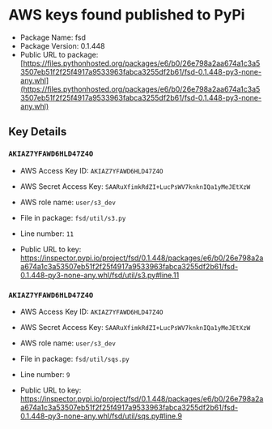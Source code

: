 # AWS keys found published to PyPi

* Package Name: fsd
* Package Version: 0.1.448
* Public URL to package: [https://files.pythonhosted.org/packages/e6/b0/26e798a2aa674a1c3a53507eb51f2f25f4917a9533963fabca3255df2b61/fsd-0.1.448-py3-none-any.whl](https://files.pythonhosted.org/packages/e6/b0/26e798a2aa674a1c3a53507eb51f2f25f4917a9533963fabca3255df2b61/fsd-0.1.448-py3-none-any.whl)

## Key Details

### `AKIAZ7YFAWD6HLD47Z4O`

* AWS Access Key ID: `AKIAZ7YFAWD6HLD47Z4O`
* AWS Secret Access Key: `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` 
* AWS role name: `user/s3_dev`
* File in package: `fsd/util/s3.py`
* Line number: `11`

* Public URL to key: https://inspector.pypi.io/project/fsd/0.1.448/packages/e6/b0/26e798a2aa674a1c3a53507eb51f2f25f4917a9533963fabca3255df2b61/fsd-0.1.448-py3-none-any.whl/fsd/util/s3.py#line.11



### `AKIAZ7YFAWD6HLD47Z4O`

* AWS Access Key ID: `AKIAZ7YFAWD6HLD47Z4O`
* AWS Secret Access Key: `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` 
* AWS role name: `user/s3_dev`
* File in package: `fsd/util/sqs.py`
* Line number: `9`

* Public URL to key: https://inspector.pypi.io/project/fsd/0.1.448/packages/e6/b0/26e798a2aa674a1c3a53507eb51f2f25f4917a9533963fabca3255df2b61/fsd-0.1.448-py3-none-any.whl/fsd/util/sqs.py#line.9


